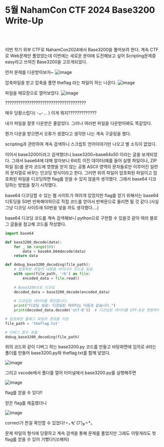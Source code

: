 <!DOCTYPE html>
<html>
<head>
        <link rel="stylesheet" type="text/css">
</head>
<body>
        <h1>5월 NahamCon CTF 2024 Base3200 Write-Up</h1>
</body>
<br>
<br>
</html>

이번 학기 외부 CTF로 NahamCon2024에서 Base3200을 풀어보려 한다. 계속 CTF로 Web문제만 풀었었는데 이번에는 새로운 분야에 도전해보고 싶어 Scripting문제중 easy라고 쓰여진 Base3200을 고르게되었다.

먼저 문제를 다운받아보자~
![image](https://github.com/teatree32/writeup/assets/164837312/49095f71-b49b-434e-8239-49a5064a4ab5)

압축파일을 받고 압축을 풀면 theflag 라는 파일이 하는 나온다.
![image](https://github.com/teatree32/writeup/assets/164837312/370a4aba-97d6-46d7-936e-950f90f01208)

파일을 메모장으로 열어보았다.
![image](https://github.com/teatree32/writeup/assets/164837312/ffdc6efa-b8d4-4319-86e2-26f66d39623e)

?????????????????????????????????????

매우 당황스럽다( ･ᴗ･... ) 이게 뭐지?????????????

내가 파일을 잘못 다운받은 줄알았다. 그러나 여러번 파일을 다운받아봐도 똑같았다.

뭔가 다운을 받으면서 오류가 생겼다고 생각한 나는 계속 구글링을 했다.

scripting과 관련하여 계속 검색하니 스크립트 언어이야기만 나오고 별 소득이 없었다. 

이어서 base3200이라고 검색했더니 base3200=base64x50 이라는 글을 보게되었다. 그래서 base64에 대해 알아보니 6비트 이진 데이터(예를 들어 실행 파일이나, ZIP 파일 등)를 문자 코드에 영향을 받지 않는 공통 ASCII 영역의 문자들로만 이루어진 일련의 문자열로 바꾸는 인코딩 방식이라고 한다. 그러면 위의 파일이 암호화된 파일이고 암호화된 파일을 디코딩하면 flag를 얻을 수 있지 않을까 생각했다. 그래서 base64 디코딩하는 방법을 찾기 시작했다.

base64 디코딩할 수 있는 웹 사이트가 여러개 있었지만 flag를 얻기 위해서는 base64 디토딩을 50번 반복해야하므로 직접 코드를 얻어서 반복문으로 돌리면 될 것 같다.(사실 그냥 디코딩 사이트에 50번을 넣을 까도 생각했다....)

base64 디코딩 코드를 계속 검색해보니 python으로 구현할 수 있을것 같아 여러 블로그 글들을 참고해 코드를 작성했다.
```python
import base64

def base3200_decode(data):
    for _ in range(50):
        data = base64.b64decode(data)
    return data

def debug_base3200_decoding(file_path):
    # 암호화된 파일의 내용을 바이너리 모드로 읽음
    with open(file_path, 'rb') as file:
        encoded_data = file.read()
    
    # Base3200으로 디코딩
    decoded_data = base3200_decode(encoded_data)
    
    # 디코딩된 데이터를 확인합니다.
    print("디코딩 성공: 디코딩된 데이터는 다음과 같습니다.")
    print(decoded_data.decode('utf-8'))  # 디코딩된 데이터를 UTF-8로 변환하여 출력

# 암호화된 플래그 파일의 경로를 지정
file_path = 'theflag.txt'

# 디버그 함수 호출
debug_base3200_decoding(file_path)
```
위의 코드와 같이 디버그 하는 base3200.py 코드를 만들고 바탕화면에 임의로 d라는 폴더를 만들어 base3200.py와 theflag.txt를 함께 넣었다. 

![image](https://github.com/teatree32/writeup/assets/164837312/1019d775-c7a7-4cf3-8c99-76e306fcdc6e)

그리고 vscode에서 폴더를 열어 터미널에서 base3200.py를 실행해주면

![image](https://github.com/teatree32/writeup/assets/164837312/92febae0-f1f5-4699-b86d-b361c7d51678)

flag를 얻을 수 있다!!

얻은 flag를 제출했더니 

![image](https://github.com/teatree32/writeup/assets/164837312/e833b624-bf0d-4528-89e3-de4fd749a2b9)

correct가 뜬걸 확인할 수 있었다!✧*｡٩(ˊᗜˋ*)و✧*｡

문제 파일의 형식에 당황하고 계속 검색을 통해 문제를 풀었지만 그래도 이렇게라도 첫 flag를 얻을 수 있어 기뻤다!(쏘해피)
